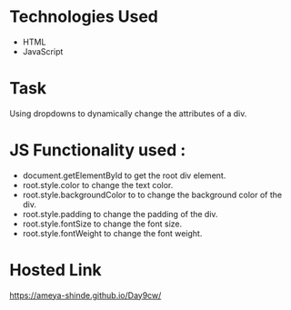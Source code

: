 # Technologies Used
- HTML
- JavaScript

# Task 
Using dropdowns to dynamically change the attributes of a div.

# JS Functionality used : 
- document.getElementById to get the root div element.
- root.style.color to change the text color.
- root.style.backgroundColor to to change the background color of the div.
- root.style.padding to change the padding of the div.
- root.style.fontSize to change the font size.
- root.style.fontWeight to change the font weight.

# Hosted Link
https://ameya-shinde.github.io/Day9cw/

